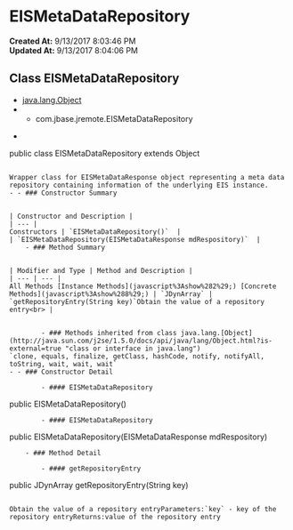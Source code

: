 # EISMetaDataRepository

**Created At:** 9/13/2017 8:03:46 PM  
**Updated At:** 9/13/2017 8:04:06 PM  


## Class EISMetaDataRepository

- [java.lang.Object](http://java.sun.com/j2se/1.5.0/docs/api/java/lang/Object.html?is-external=true "class or interface in java.lang")
- - com.jbase.jremote.EISMetaDataRepository
- ```
public class EISMetaDataRepository
extends Object
```

Wrapper class for EISMetaDataResponse object representing a meta data repository containing information of the underlying EIS instance.
- - ### Constructor Summary


| Constructor and Description |
| --- |
Constructors | `EISMetaDataRepository()`  |
| `EISMetaDataRepository(EISMetaDataResponse mdRespository)`  |
    - ### Method Summary


| Modifier and Type | Method and Description |
| --- | --- |
All Methods [Instance Methods](javascript%3Ashow%282%29;) [Concrete Methods](javascript%3Ashow%288%29;) | `JDynArray` | `getRepositoryEntry(String key)`Obtain the value of a repository entry<br> |


        - ### Methods inherited from class java.lang.[Object](http://java.sun.com/j2se/1.5.0/docs/api/java/lang/Object.html?is-external=true "class or interface in java.lang")
`clone, equals, finalize, getClass, hashCode, notify, notifyAll, toString, wait, wait, wait`
- - ### Constructor Detail

        - #### EISMetaDataRepository

```
public EISMetaDataRepository()
```
        - #### EISMetaDataRepository

```
public EISMetaDataRepository(EISMetaDataResponse mdRespository)
```
    - ### Method Detail

        - #### getRepositoryEntry

```
public JDynArray getRepositoryEntry(String key)
```

Obtain the value of a repository entryParameters:`key` - key of the repository entryReturns:value of the repository entry

